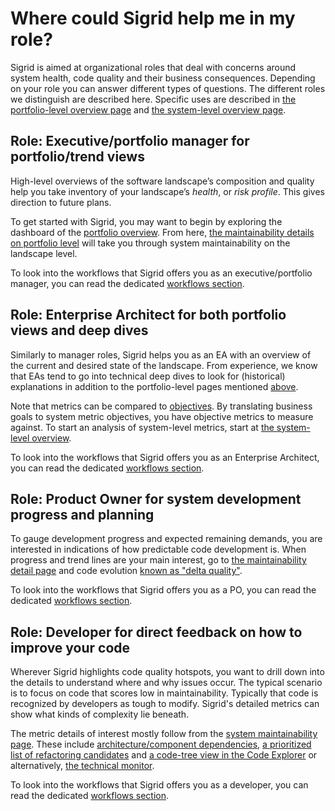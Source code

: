 # Where could Sigrid help me in my role?

Sigrid is aimed at organizational roles that deal with concerns around system health, code quality and their business consequences. Depending on your role you can answer different types of questions. The different roles we distinguish are described here. Specific uses are described in [the portfolio-level overview page](../capabilities/portfolio-overview.md) and [the system-level overview page](../capabilities/system-overview.md).

## Role: Executive/portfolio manager for portfolio/trend views
High-level overviews of the software landscape’s composition and quality help you take inventory of your landscape’s *health*, or *risk profile*. This gives direction to future plans. 

To get started with Sigrid, you may want to begin by exploring the dashboard of the [portfolio overview](../capabilities/portfolio-overview.md). From here, [the maintainability details on portfolio level](../capabilities/portfolio-maintainability.md) will take you through system maintainability on the landscape level.

To look into the workflows that Sigrid offers you as an executive/portfolio manager, you can read the dedicated [workflows section](../workflows/manager.md).

## Role: Enterprise Architect for both portfolio views and deep dives
Similarly to manager roles, Sigrid helps you as an EA with an overview of the current and desired state of the landscape. From experience, we know that EAs tend to go into technical deep dives to look for (historical) explanations in addition to the  portfolio-level pages mentioned [above](#role-executiveportfolio-manager-for-portfoliotrend-views).

Note that metrics can be compared to [objectives](../capabilities/objectives.md). By translating business goals to system metric objectives, you have objective metrics to measure against. To start an analysis of system-level metrics, start at [the system-level overview](../capabilities/system-overview.md).

To look into the workflows that Sigrid offers you as an Enterprise Architect, you can read the dedicated [workflows section](../workflows/architect.md).

## Role: Product Owner for system development progress and planning
To gauge development progress and expected remaining demands, you are interested in indications of how predictable code development is. When progress and trend lines are your main interest, go to [the maintainability detail page](../capabilities/system-maintainability.md) and code evolution [known as "delta quality"](../capabilities/system-delta-quality.md).

To look into the workflows that Sigrid offers you as a PO, you can read the dedicated [workflows section](../workflows/product-owner.md).


## Role: Developer for direct feedback on how to improve your code
Wherever Sigrid highlights code quality hotspots, you want to drill down into the details to understand where and why issues occur. The typical scenario is to focus on code that scores low in maintainability. Typically that code is recognized by developers as tough to modify. Sigrid's detailed metrics can show what kinds of complexity lie beneath.

The metric details of interest mostly follow from the [system maintainability page](../capabilities/system-maintainability.md). These include [architecture/component dependencies](../capabilities/system-maintainability.md#component-dependencies), [a prioritized list of refactoring candidates](../capabilities/system-maintainability.md#refactoring-candidates) and [a code-tree view in the Code Explorer](../capabilities/system-code-explorer.md) or alternatively, [the technical monitor](../capabilities/system-maintainability.md#technical-monitor-and-code-explorer).

To look into the workflows that Sigrid offers you as a developer, you can read the dedicated [workflows section](../workflows/developer.md).

